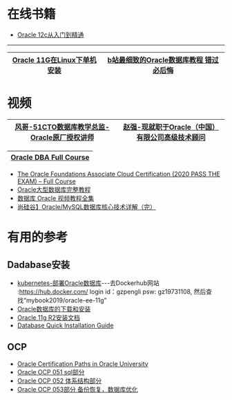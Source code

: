 

# 在线书籍

* [Oracle 12c从入门到精通](https://weread.qq.com/web/reader/bbf328207170d829bbf62bb)



---


[Oracle 11G在Linux下单机安装](https://www.bilibili.com/video/av16502137/?spm_id_from=333.788.videocard.8)|[b站最细致的Oracle数据库教程 错过必后悔](https://www.bilibili.com/video/BV1AE411p79z/?spm_id_from=333.788.videocard.11)|
---|---|

# 视频

[风哥-51CTO数据库教学总监-Oracle原厂授权讲师](https://edu.51cto.com/lecturer/8020378-p1.html)|[赵强-现就职于Oracle（中国）有限公司高级技术顾问](https://edu.51cto.com/lecturer/2788082-p4-c16.html)|
---|---|

[ Oracle DBA Full Course ](https://www.youtube.com/watch?v=Xfy4VUIXDD4)|
---|

* [The Oracle Foundations Associate Cloud Certification (2020 PASS THE EXAM) – Full Course](https://www.youtube.com/watch?v=si9tjcnxruU)
* [Oracle大型数据库完整教程](https://www.bilibili.com/video/av49846664?from=search&seid=16303346480273029728)
* [数据库 Oracle 视频教程全集](https://www.bilibili.com/video/av59590533/?spm_id_from=333.788.videocard.0)
* [尚硅谷】Oracle/MySQL数据库核心技术详解（完）](https://www.bilibili.com/video/av62496628?from=search&seid=6481752262698197941)

# 有用的参考

## Dadabase安装
* [kubernetes-部署Oracle数据库](https://www.kubernetes.org.cn/6498.html)---去Dockerhub网站 :https://hub.docker.com/ login id：gzpengli psw: gz19731108, 然后查找“mybook2019/oracle-ee-11g”
* [Oracle数据库的下载和安装](https://www.shuzhiduo.com/A/xl56V6p75r/)
* [Oracle 11g R2安装文档](https://developer.aliyun.com/article/714450)
* [Database Quick Installation Guide](https://docs.oracle.com/cd/E11882_01/install.112/e24326/toc.htm)

 ## OCP
 * [Oracle Certification Paths in Oracle University](https://education.oracle.com/oracle-certification-paths-all)
 * [Oracle OCP 051 sql部分](https://www.bilibili.com/video/av49403322/?spm_id_from=333.788.videocard.0)
 * [Oracle OCP 052 体系结构部分](https://www.bilibili.com/video/av48867092/?spm_id_from=333.788.videocard.7)
 * [Oracle OCP 053部分 备份恢复，数据库优化](https://www.bilibili.com/video/av49403769/?spm_id_from=333.788.videocard.0)
